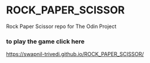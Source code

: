 # ROCK_PAPER_SCISSOR
Rock Paper Scissor repo for The Odin Project

### to play the game click here
https://swapnil-trivedi.github.io/ROCK_PAPER_SCISSOR/

